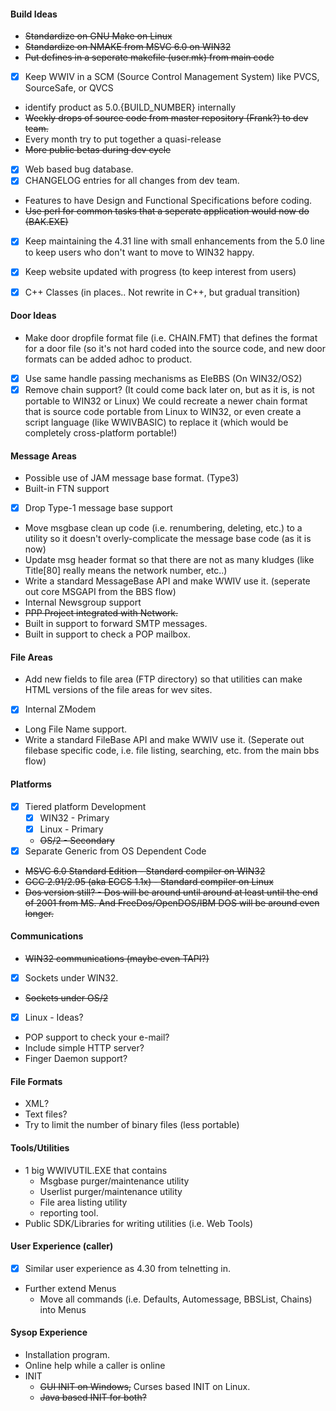 #### Build Ideas
  * ~~Standardize on GNU Make on Linux~~
  * ~~Standardize on NMAKE from MSVC 6.0 on WIN32~~
  * ~~Put defines in a seperate makefile (user.mk) from main code~~
  * [X] Keep WWIV in a SCM (Source Control Management System) like 
    PVCS, SourceSafe, or QVCS
  * identify product as 5.0.{BUILD_NUMBER} internally
  * ~~Weekly drops of source code from master repository (Frank?) to dev team.~~
  * Every month try to put together a quasi-release
  * ~~More public betas during dev cycle~~
  * [X] Web based bug database.
  * [X] CHANGELOG entries for all changes from dev team.
  * Features to have Design and Functional Specifications before coding.
  * ~~Use perl for common tasks that a seperate application would now do (BAK.EXE)~~
  * [X] Keep maintaining the 4.31 line with small enhancements from the 5.0 line
    to keep users who don't want to move to WIN32 happy.
  * [X] Keep website updated with progress (to keep interest from users)
  * [X] C++ Classes (in places.. Not rewrite in C++, but gradual transition)


#### Door Ideas
  * Make door dropfile format file (i.e. CHAIN.FMT) that defines the format
    for a door file (so it's not hard coded into the source code, and new
    door formats can be added adhoc to product.
  * [X] Use same handle passing mechanisms as EleBBS (On WIN32/OS2)
  * [X] Remove chain support?  (It could come back later on, but as it is, is not
    portable to WIN32 or Linux)  We could recreate a newer chain format that
    is source code portable from Linux to WIN32, or even create a script
    language (like WWIVBASIC) to replace it (which would be completely 
    cross-platform portable!)

#### Message Areas
  * Possible use of JAM message base format. (Type3)
  * Built-in FTN support
  * [X] Drop Type-1 message base support
  * Move msgbase clean up code (i.e. renumbering, deleting, etc.) to a utility
    so it doesn't overly-complicate the message base code (as it is now)
  * Update msg header format so that there are not as many kludges (like 
    Title[80] really means the network number, etc..)
  * Write a standard MessageBase API and make WWIV use it. (seperate out
    core MSGAPI from the BBS flow)
  * Internal Newsgroup support
  * ~~PPP Project integrated with Network.~~
  * Built in support to forward SMTP messages.
  * Built in support to check a POP mailbox.

#### File Areas
  * Add new fields to file area (FTP directory) so that utilities can make
    HTML versions of the file areas for wev sites.
  * [X] Internal ZModem
  * Long File Name support.
  * Write a standard FileBase API and make WWIV use it. (Seperate out filebase
    specific code, i.e. file listing, searching, etc. from the main bbs flow)

#### Platforms
  * [X] Tiered platform Development
    * [X] WIN32 - Primary
    * [X] Linux - Primary
    * ~~OS/2  - Secondary~~
  * [X] Separate Generic from OS Dependent Code
  * ~~MSVC 6.0 Standard Edition - Standard compiler on WIN32~~
  * ~~GCC 2.91/2.95 (aka EGCS 1.1x) - Standard compiler on Linux~~
  * ~~Dos version still? - Dos will be around until around at least until
    the end of 2001 from MS.  And FreeDos/OpenDOS/IBM DOS will be around 
    even longer.~~

#### Communications
  * ~~WIN32 communications (maybe even TAPI?)~~
  * [X] Sockets under WIN32.
  * ~~Sockets under OS/2~~
  * [X] Linux - Ideas?
  * POP support to check your e-mail?
  * Include simple HTTP server?
  * Finger Daemon support?

#### File Formats
  * XML?
  * Text files?
  * Try to limit the number of binary files (less portable)

#### Tools/Utilities
  * 1 big WWIVUTIL.EXE that contains
    * Msgbase purger/maintenance utility
    * Userlist purger/maintenance utility
    * File area listing utility
    * reporting tool.
  * Public SDK/Libraries for writing utilities (i.e. Web Tools)
  
#### User Experience (caller)
  * [X] Similar user experience as 4.30 from telnetting in.
  * Further extend Menus
    * Move all commands (i.e. Defaults, Automessage, BBSList, Chains) into Menus

#### Sysop Experience
  * Installation program.
  * Online help while a caller is online
  * INIT
    * ~~GUI INIT on Windows,~~ Curses based INIT on Linux. 
    * ~~Java based INIT for both?~~

